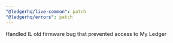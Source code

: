 ```yaml
---
"@ledgerhq/live-common": patch
"@ledgerhq/errors": patch
---
```


Handled IL old firmware bug that prevented access to My Ledger
